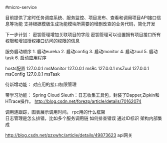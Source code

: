 ﻿#micro-service

目前提供了定时任务调度系统、服务监控、项目发布、查看和调用项目API接口信息等功能
支持根据模版生成功能模块所需要的增删改查的业务代码，简化开发

下一步计划：
密钥管理增加关联项目的字段
密钥管理可以设置拥有项目接口所有权限和增加授权接口访问的权限的信息

服务启动顺序
	1. 启动eureka
	2. 启动config
	3. 启动monitor
	4. 启动zuul
	5. 启动task
	6. 启动应用程序


hosts配置
127.0.0.1	msMonitor
127.0.0.1	msRc
127.0.0.1	msZuul
127.0.0.1	msConfig
127.0.0.1	msTask

待新增功能：
对应用的接口权限管理



带学习功能：
Spring Cloud Sleuth：日志收集工具包，封装了Dapper,Zipkin和HTrace操作。
http://blog.csdn.net/forezp/article/details/70162074

调用连跟踪，图表展示调用时间。 rpc用的什么框架  
日志管理是怎么排错，比如多个服务调用链  如何排查错误 通过ID标识 架构内部集成

http://blog.csdn.net/pzxwhc/article/details/49873623   api网关